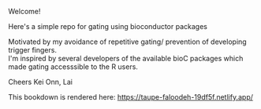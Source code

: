 Welcome!

Here's a simple repo for gating using bioconductor packages 

Motivated by my avoidance of repetitive gating/ 
prevention of developing trigger fingers.<br>
I'm inspired by several developers of the available bioC packages which made gating accesssible to the R users.

Cheers Kei Onn, Lai

This bookdown is rendered here:
https://taupe-faloodeh-19df5f.netlify.app/
